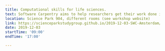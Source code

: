 ```yaml
---
title: Computational skills for life sciences.
text: Software Carpentry aims to help researchers get their work done in less time and with less pain by teaching them basic research computing skills.
location: Science Park 904, different rooms (see workshop website)
link: https://scienceparkstudygroup.github.io/2019-12-03-SWC-Amsterdam/
date: 2019-12-03
startTime: '09:00'
endTime: '17:00' 

---
```


